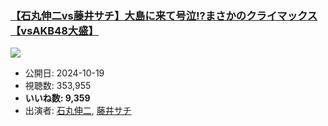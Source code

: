 ### [【石丸伸二vs藤井サチ】大島に来て号泣!?まさかのクライマックス【vsAKB48大盛】](https://www.youtube.com/watch?v=B-ZSyKXT1S8)
[![](https://img.youtube.com/vi/B-ZSyKXT1S8/sddefault.jpg)](https://www.youtube.com/watch?v=B-ZSyKXT1S8)
-   公開日: 2024-10-19
-   視聴数: 353,955
-   **いいね数: 9,359**
-   出演者: [石丸伸二](/rehacq_fan/people/石丸伸二 "wikilink"), [藤井サチ](/rehacq_fan/people/藤井サチ "wikilink")

